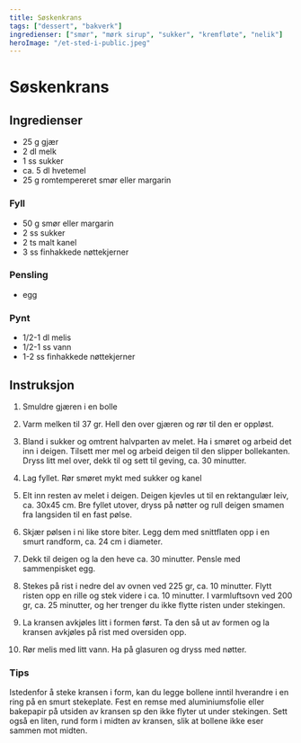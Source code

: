```yaml
---
title: Søskenkrans
tags: ["dessert", "bakverk"]
ingredienser: ["smør", "mørk sirup", "sukker", "kremfløte", "nelik"]
heroImage: "/et-sted-i-public.jpeg"
---
```


# Søskenkrans

## Ingredienser

- 25 g gjær
- 2 dl melk
- 1 ss sukker
- ca. 5 dl hvetemel
- 25 g romtempereret smør eller margarin

### Fyll

- 50 g smør eller margarin
- 2 ss sukker
- 2 ts malt kanel
- 3 ss finhakkede nøttekjerner

### Pensling

- egg

### Pynt

- 1/2-1 dl melis
- 1/2-1 ss vann
- 1-2 ss finhakkede nøttekjerner

## Instruksjon

1. Smuldre gjæren i en bolle

2. Varm melken til 37 gr. Hell den over gjæren og rør til den er oppløst.

3. Bland i sukker og omtrent halvparten av melet. Ha i smøret og arbeid det inn i deigen. Tilsett mer mel og arbeid deigen til den slipper bollekanten. Dryss litt mel over, dekk til og sett til geving, ca. 30 minutter.

4. Lag fyllet. Rør smøret mykt med sukker og kanel

5. Elt inn resten av melet i deigen. Deigen kjevles ut til en rektangulær leiv, ca. 30x45 cm. Bre fyllet utover, dryss på nøtter og rull deigen smamen fra langsiden til en fast pølse.

6. Skjær pølsen i ni like store biter. Legg dem med snittflaten opp i en smurt randform, ca. 24 cm i diameter.

7. Dekk til deigen og la den heve ca. 30 minutter. Pensle med sammenpisket egg.

8. Stekes på rist i nedre del av ovnen ved 225 gr, ca. 10 minutter. Flytt risten opp en rille og stek videre i ca. 10 minutter. I varmluftsovn ved 200 gr, ca. 25 minutter, og her trenger du ikke flytte risten under stekingen.

9. La kransen avkjøles litt i formen først. Ta den så ut av formen og la kransen avkjøles på rist med oversiden opp.

10. Rør melis med litt vann. Ha på glasuren og dryss med nøtter.

### Tips

Istedenfor å steke kransen i form, kan du legge bollene inntil hverandre i en ring på en smurt stekeplate. Fest en remse med aluminiumsfolie eller bakepapir på utsiden av kransen sp den ikke flyter ut under stekingen. Sett også en liten, rund form i midten av kransen, slik at bollene ikke eser sammen mot midten.

